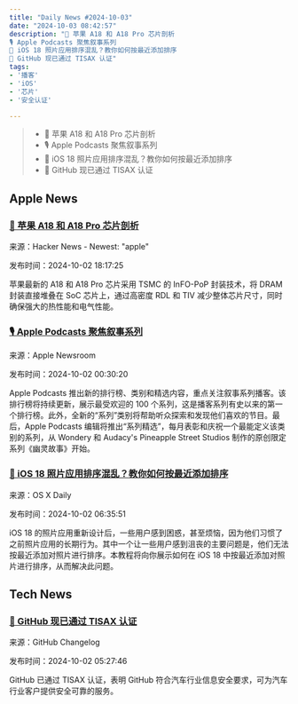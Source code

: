 ```yaml
---
title: "Daily News #2024-10-03"
date: "2024-10-03 08:42:57"
description: "🌟 苹果 A18 和 A18 Pro 芯片剖析
🎙️ Apple Podcasts 聚焦叙事系列
🌟 iOS 18 照片应用排序混乱？教你如何按最近添加排序
🌟 GitHub 现已通过 TISAX 认证"
tags: 
- '播客'
- 'iOS'
- '芯片'
- '安全认证'

---
```


> - 🌟 苹果 A18 和 A18 Pro 芯片剖析
> - 🎙️ Apple Podcasts 聚焦叙事系列
> - 🌟 iOS 18 照片应用排序混乱？教你如何按最近添加排序
> - 🌟 GitHub 现已通过 TISAX 认证

## Apple News

### [🌟 苹果 A18 和 A18 Pro 芯片剖析](https://chipwise.tech/our-portfolio/apple-a18-a18-pro-die-shot/)

来源：Hacker News - Newest: "apple"

发布时间：2024-10-02 18:17:25

苹果最新的 A18 和 A18 Pro 芯片采用 TSMC 的 InFO-PoP 封装技术，将 DRAM 封装直接堆叠在 SoC 芯片上，通过高密度 RDL 和 TIV 减少整体芯片尺寸，同时确保强大的热性能和电气性能。

### [🎙️ Apple Podcasts 聚焦叙事系列](https://www.apple.com/newsroom/2024/10/apple-podcasts-spotlights-narrative-series/)

来源：Apple Newsroom

发布时间：2024-10-02 00:30:20

Apple Podcasts 推出新的排行榜、类别和精选内容，重点关注叙事系列播客。该排行榜将持续更新，展示最受欢迎的 100 个系列，这是播客系列有史以来的第一个排行榜。此外，全新的“系列”类别将帮助听众探索和发现他们喜欢的节目。最后，Apple Podcasts 编辑将推出“系列精选”，每月表彰和庆祝一个最能定义该类别的系列，从 Wondery 和 Audacy's Pineapple Street Studios 制作的原创限定系列《幽灵故事》开始。

### [🌟 iOS 18 照片应用排序混乱？教你如何按最近添加排序](https://osxdaily.com/2024/10/01/how-to-sort-photos-by-recently-added-in-ios-18/)

来源：OS X Daily

发布时间：2024-10-02 06:35:51

iOS 18 的照片应用重新设计后，一些用户感到困惑，甚至烦恼，因为他们习惯了之前照片应用的长期行为。其中一个让一些用户感到沮丧的主要问题是，他们无法按最近添加对照片进行排序。本教程将向你展示如何在 iOS 18 中按最近添加对照片进行排序，从而解决此问题。

## Tech News

### [🌟 GitHub 现已通过 TISAX 认证](https://github.blog/changelog/2024-10-01-announcing-tisax-for-github)

来源：GitHub Changelog

发布时间：2024-10-02 05:27:46

GitHub 已通过 TISAX 认证，表明 GitHub 符合汽车行业信息安全要求，可为汽车行业客户提供安全可靠的服务。

